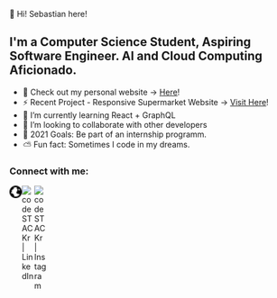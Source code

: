 👋 Hi! Sebastian here! 

## I'm a Computer Science Student, Aspiring Software Engineer. AI and Cloud Computing Aficionado. 

- 🔭 Check out my personal website -> [Here][website]!
- ⚡ Recent Project - Responsive Supermarket Website -> [Visit Here][project]!
- 🌱 I’m currently learning React + GraphQL 
- 👯 I’m looking to collaborate with other developers 
- 🥅 2021 Goals: Be part of an internship programm. 
- ⛅ Fun fact: Sometimes I code in my dreams.


### Connect with me:

[<img align="left" alt="codeSTACKr.com" width="22px" src="https://raw.githubusercontent.com/iconic/open-iconic/master/svg/globe.svg" />][website]
[<img align="left" alt="codeSTACKr | LinkedIn" width="22px" src="https://cdn.jsdelivr.net/npm/simple-icons@v3/icons/linkedin.svg" />][linkedin]
[<img align="left" alt="codeSTACKr | Instagram" width="22px" src="https://cdn.jsdelivr.net/npm/simple-icons@v3/icons/instagram.svg" />][instagram]

<br />

[website]: http://sebastianreyes.me/u/
[project]: http://nellos.com.do/u/
[instagram]: https://www.instagram.com/sebareyes8/
[linkedin]: https://www.linkedin.com/in/sebastian-reyes-94776b198

